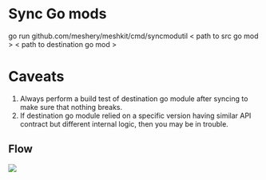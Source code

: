 # Sync Go mods

go run github.com/meshery/meshkit/cmd/syncmodutil < path to src go mod >  < path to destination go mod >


# Caveats
1. Always perform a build test of destination go module after syncing to make sure that nothing breaks.
2. If destination go module relied on a specific version having similar API contract but different internal logic, then you may be in trouble.


## Flow

![](./go-mod-sync-flow.svg)
